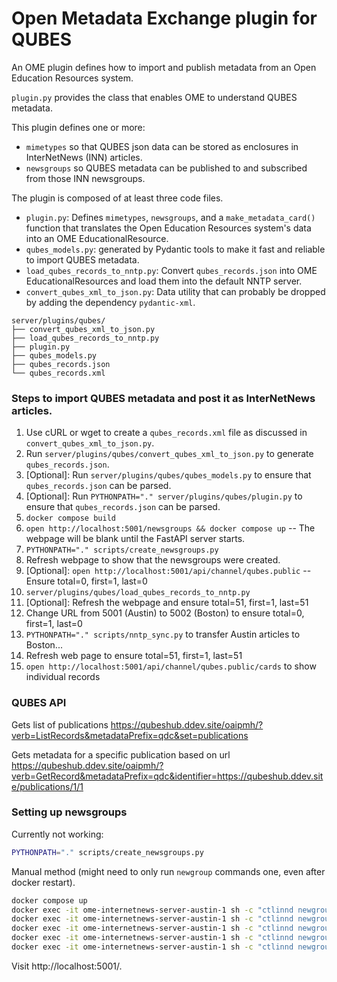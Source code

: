 # Open Metadata Exchange plugin for QUBES
An OME plugin defines how to import and publish metadata from an Open Education Resources system.

`plugin.py` provides the class that enables OME to understand QUBES metadata.

This plugin defines one or more:
* `mimetypes` so that QUBES json data can be stored as enclosures in InterNetNews (INN) articles.
* `newsgroups` so QUBES metadata can be published to and subscribed from those INN newsgroups.

The plugin is composed of at least three code files.
* `plugin.py`: Defines `mimetypes`, `newsgroups`, and a `make_metadata_card()` function that translates the Open Education Resources system's data into an OME EducationalResource.
* `qubes_models.py`: generated by Pydantic tools to make it fast and reliable to import QUBES metadata.
* `load_qubes_records_to_nntp.py`: Convert `qubes_records.json` into OME EducationalResources and load them into the default NNTP server.
* `convert_qubes_xml_to_json.py`: Data utility that can probably be dropped by adding the dependency `pydantic-xml`.

```tree
server/plugins/qubes/
├── convert_qubes_xml_to_json.py
├── load_qubes_records_to_nntp.py
├── plugin.py
├── qubes_models.py
├── qubes_records.json
└── qubes_records.xml
```

### Steps to import QUBES metadata and post it as InterNetNews articles.
1. Use cURL or wget to create a `qubes_records.xml` file as discussed in `convert_qubes_xml_to_json.py`.
2. Run `server/plugins/qubes/convert_qubes_xml_to_json.py` to generate `qubes_records.json`.
3. [Optional]: Run `server/plugins/qubes/qubes_models.py` to ensure that `qubes_records.json` can be parsed.
4. [Optional]: Run `PYTHONPATH="." server/plugins/qubes/plugin.py` to ensure that `qubes_records.json` can be parsed.
5. `docker compose build`
6. `open http://localhost:5001/newsgroups && docker compose up` -- The webpage will be blank until the FastAPI server starts.
7. `PYTHONPATH="." scripts/create_newsgroups.py`
8. Refresh webpage to show that the newsgroups were created.
9. [Optional]: `open http://localhost:5001/api/channel/qubes.public` -- Ensure total=0, first=1, last=0
10. `server/plugins/qubes/load_qubes_records_to_nntp.py`
11. [Optional]: Refresh the webpage and ensure total=51, first=1, last=51
12. Change URL from 5001 (Austin) to 5002 (Boston) to ensure total=0, first=1, last=0
13. `PYTHONPATH="." scripts/nntp_sync.py` to transfer Austin articles to Boston...
14. Refresh web page to ensure total=51, first=1, last=51
15. `open http://localhost:5001/api/channel/qubes.public/cards` to show individual records

### QUBES API

Gets list of publications
https://qubeshub.ddev.site/oaipmh/?verb=ListRecords&metadataPrefix=qdc&set=publications

Gets metadata for a specific publication based on url
https://qubeshub.ddev.site/oaipmh/?verb=GetRecord&metadataPrefix=qdc&identifier=https://qubeshub.ddev.site/publications/1/1

### Setting up newsgroups

Currently not working:

```bash
PYTHONPATH="." scripts/create_newsgroups.py
```

Manual method (might need to only run `newgroup` commands one, even after docker restart).

```bash
docker compose up
docker exec -it ome-internetnews-server-austin-1 sh -c "ctlinnd newgroup qubes.public"
docker exec -it ome-internetnews-server-austin-1 sh -c "ctlinnd newgroup eric.public"
docker exec -it ome-internetnews-server-austin-1 sh -c "ctlinnd newgroup oer.public"
docker exec -it ome-internetnews-server-austin-1 sh -c "ctlinnd newgroup openlibrary.public"
docker exec -it ome-internetnews-server-austin-1 sh -c "ctlinnd newgroup whg.public"
```

Visit http://localhost:5001/.
